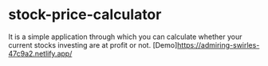 # stock-price-calculator
It is a simple application through which you can calculate whether your current stocks investing are at profit or not.
[Demo]https://admiring-swirles-47c9a2.netlify.app/
